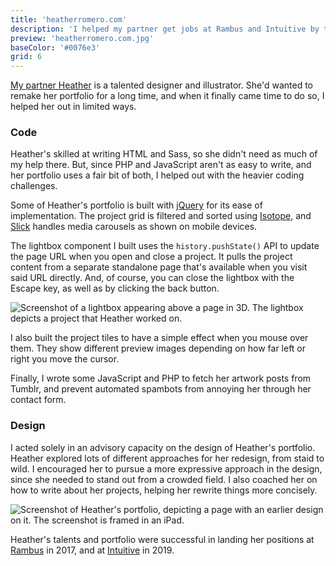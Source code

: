 ```yaml
---
title: 'heatherromero.com'
description: 'I helped my partner get jobs at Rambus and Intuitive by teaming up on her portfolio. Have a look.'
preview: 'heatherromero.com.jpg'
baseColor: '#0076e3'
grid: 6
---
```


[My partner Heather](https://heatherromero.com/) is a talented designer and illustrator. She'd wanted to remake her portfolio for a long time, and when it finally came time to do so, I helped her out in limited ways.

### Code

Heather's skilled at writing HTML and Sass, so she didn't need as much of my help there. But, since PHP and JavaScript aren't as easy to write, and her portfolio uses a fair bit of both, I helped out with the heavier coding challenges.

Some of Heather's portfolio is built with [jQuery](https://jquery.com/) for its ease of implementation. The project grid is filtered and sorted using [Isotope,](https://isotope.metafizzy.co/) and [Slick](https://kenwheeler.github.io/slick/) handles media carousels as shown on mobile devices.

<Player uses="projects/heatherromero.com/sort-and-filter" width="1920" height="1080" />

The lightbox component I built uses the `history.pushState()` API to update the page URL when you open and close a project. It pulls the project content from a separate standalone page that's available when you visit said URL directly. And, of course, you can close the lightbox with the Escape key, as well as by clicking the back button.

![Screenshot of a lightbox appearing above a page in 3D. The lightbox depicts a project that Heather worked on.](projects/heatherromero.com/lightbox.png "5009x2851xno-rounding")

I also built the project tiles to have a simple effect when you mouse over them. They show different preview images depending on how far left or right you move the cursor.

<Player uses="projects/heatherromero.com/hover-slideshow" width="1920" height="1080" />

Finally, I wrote some JavaScript and PHP to fetch her artwork posts from Tumblr, and prevent automated spambots from annoying her through her contact form.

### Design

I acted solely in an advisory capacity on the design of Heather's portfolio. Heather explored lots of different approaches for her redesign, from staid to wild. I encouraged her to pursue a more expressive approach in the design, since she needed to stand out from a crowded field. I also coached her on how to write about her projects, helping her rewrite things more concisely.

![Screenshot of Heather's portfolio, depicting a page with an earlier design on it. The screenshot is framed in an iPad.](projects/heatherromero.com/heatherromero-ipad.png "4488x2835xno-rounding")

Heather's talents and portfolio were successful in landing her positions at [Rambus](https://www.rambus.com/) in 2017, and at [Intuitive](https://www.intuitive.com/) in 2019.
